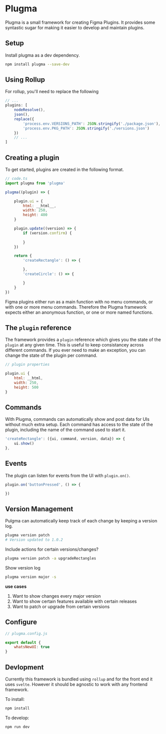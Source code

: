 # Plugma

Plugma is a small framework for creating Figma Plugins. It provides some syntastic sugar for making it easier to develop and maintain plugins.

## Setup

Install plugma as a dev dependency.

```bash
npm install plugma --save-dev
```

## Using Rollup

For rollup, you'll need to replace the following

```js
// ...
plugins: [
    nodeResolve(),
    json(),
    replace({
        'process.env.VERSIONS_PATH': JSON.stringify('./package.json'),
        'process.env.PKG_PATH': JSON.stringify('./versions.json')
    })
    // ...
]
```

## Creating a plugin

To get started, plugins are created in the following format.

```js
// code.ts
import plugma from 'plugma'

plugma((plugin) => {

    plugin.ui = {
		html: __html__,
		width: 250,
		height: 400
	}

    plugin.update((version) => {
        if (version.confirm) {
            
        } 
    })

	return {
		'createRectangle': () => {

		},
		'createCircle': () => {

		}
	}
})
```

Figma plugins either run as a main function with no menu commands, or with one or more menu commands. Therefore the Plugma framework expects either an anonymous function, or one or more named functions.

## The `plugin` reference

The framework provides a `plugin` reference which gives you the state of the `plugin` at any given time. This is useful to keep consistancey across different commands. If you ever need to make an exception, you can change the state of the plugin per command.

```js
// plugin properties

plugin.ui {
    html: __html,
    width: 250,
    height: 500
}
```

## Commands

With Plugma, commands can automatically show and post data for UIs without much extra setup. Each command has access to the state of the plugin, including the name of the command used to start it.

```js
'createRectangle': ({ui, command, version, data}) => {
    ui.show()
},
```

## Events

The plugin can listen for events from the UI with `plugin.on()`.

```js
plugin.on('buttonPressed', () => {

})
```

## Version Management

Pulgma can automatically keep track of each change by keeping a version log.

```bash
plugma version patch
# Version updated to 1.0.2
```

Include actions for certain versions/changes?

```bash
plugma version patch -a upgradeRectangles
```

Show version log

```bash
plugma version major -s
```

**use cases**

1. Want to show changes every major version
2. Want to show certain features available with certain releases
3. Want to patch or upgrade from certain versions

## Configure

```js
// plugma.config.js

export default {
    whatsNewUI: true
}
```


## Devlopment

Currently this framework is bundled using `rollup` and for the front end it uses `svelte`. However it should be agnostic to work with any frontend framework.

To install:

```bash
npm install
```

To develop:

```bash
npm run dev
```
